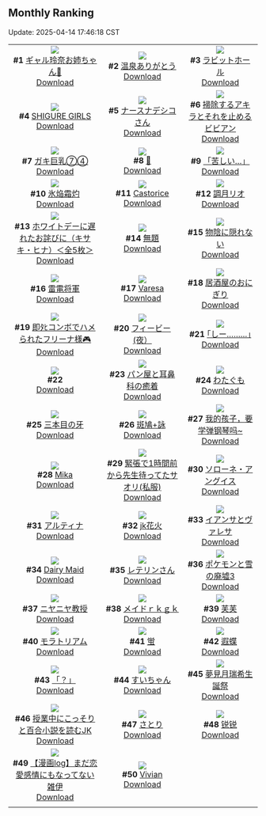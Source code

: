 ## Monthly Ranking
Update: 2025-04-14 17:46:18 CST

|      |      |      |
| :----: | :----: | :----: |
| ![](https://i.pixiv.re/c/240x480/img-master/img/2025/03/17/14/10/42/128309405_p0_master1200.jpg)<br>**#1** [ギャル玲奈お姉ちゃん🤍](https://www.pixiv.net/artworks/128309405)<br>[Download](https://i.pixiv.re/img-original/img/2025/03/17/14/10/42/128309405_p0.jpg) | ![](https://i.pixiv.re/c/240x480/img-master/img/2025/03/17/11/24/56/128294009_p0_master1200.jpg)<br>**#2** [温泉ありがとう](https://www.pixiv.net/artworks/128294009)<br>[Download](https://i.pixiv.re/img-original/img/2025/03/17/11/24/56/128294009_p0.jpg) | ![](https://i.pixiv.re/c/240x480/img-master/img/2025/03/16/00/00/03/128252651_p0_master1200.jpg)<br>**#3** [ラビットホール](https://www.pixiv.net/artworks/128252651)<br>[Download](https://i.pixiv.re/img-original/img/2025/03/16/00/00/03/128252651_p0.jpg) |
| ![](https://i.pixiv.re/c/240x480/img-master/img/2025/03/17/00/01/29/128294117_p0_master1200.jpg)<br>**#4** [SHIGURE GIRLS](https://www.pixiv.net/artworks/128294117)<br>[Download](https://i.pixiv.re/img-original/img/2025/03/17/00/01/29/128294117_p0.jpg) | ![](https://i.pixiv.re/c/240x480/img-master/img/2025/03/17/17/21/05/128313084_p0_master1200.jpg)<br>**#5** [ナースナデシコさん](https://www.pixiv.net/artworks/128313084)<br>[Download](https://i.pixiv.re/img-original/img/2025/03/17/17/21/05/128313084_p0.jpg) | ![](https://i.pixiv.re/c/240x480/img-master/img/2025/03/17/18/43/04/128315446_p0_master1200.jpg)<br>**#6** [掃除するアキラとそれを止めるビビアン](https://www.pixiv.net/artworks/128315446)<br>[Download](https://i.pixiv.re/img-original/img/2025/03/17/18/43/04/128315446_p0.png) |
| ![](https://i.pixiv.re/c/240x480/img-master/img/2025/03/17/08/00/04/128303504_p0_master1200.jpg)<br>**#7** [ガキ巨乳⑦④](https://www.pixiv.net/artworks/128303504)<br>[Download](https://i.pixiv.re/img-original/img/2025/03/17/08/00/04/128303504_p0.jpg) | ![](https://i.pixiv.re/c/240x480/img-master/img/2025/03/15/00/00/04/128213597_p0_master1200.jpg)<br>**#8** [🐼](https://www.pixiv.net/artworks/128213597)<br>[Download](https://i.pixiv.re/img-original/img/2025/03/15/00/00/04/128213597_p0.jpg) | ![](https://i.pixiv.re/c/240x480/img-master/img/2025/03/17/00/00/13/128293894_p0_master1200.jpg)<br>**#9** [「苦しい…」](https://www.pixiv.net/artworks/128293894)<br>[Download](https://i.pixiv.re/img-original/img/2025/03/17/00/00/13/128293894_p0.png) |
| ![](https://i.pixiv.re/c/240x480/img-master/img/2025/03/19/00/00/22/128359794_p0_master1200.jpg)<br>**#10** [氷焔霜灼](https://www.pixiv.net/artworks/128359794)<br>[Download](https://i.pixiv.re/img-original/img/2025/03/19/00/00/22/128359794_p0.jpg) | ![](https://i.pixiv.re/c/240x480/img-master/img/2025/03/16/01/13/11/128255980_p0_master1200.jpg)<br>**#11** [Castorice](https://www.pixiv.net/artworks/128255980)<br>[Download](https://i.pixiv.re/img-original/img/2025/03/16/01/13/11/128255980_p0.png) | ![](https://i.pixiv.re/c/240x480/img-master/img/2025/03/17/19/23/41/128316791_p0_master1200.jpg)<br>**#12** [調月リオ](https://www.pixiv.net/artworks/128316791)<br>[Download](https://i.pixiv.re/img-original/img/2025/03/17/19/23/41/128316791_p0.jpg) |
| ![](https://i.pixiv.re/c/240x480/img-master/img/2025/03/16/10/00/10/128265340_p0_master1200.jpg)<br>**#13** [ホワイトデーに遅れたお詫びに（キサキ・ヒナ）＜全5枚＞](https://www.pixiv.net/artworks/128265340)<br>[Download](https://i.pixiv.re/img-original/img/2025/03/16/10/00/10/128265340_p0.jpg) | ![](https://i.pixiv.re/c/240x480/img-master/img/2025/03/16/20/07/57/128283605_p0_master1200.jpg)<br>**#14** [無題](https://www.pixiv.net/artworks/128283605)<br>[Download](https://i.pixiv.re/img-original/img/2025/03/16/20/07/57/128283605_p0.png) | ![](https://i.pixiv.re/c/240x480/img-master/img/2025/03/17/15/04/35/128310414_p0_master1200.jpg)<br>**#15** [物陰に隠れない](https://www.pixiv.net/artworks/128310414)<br>[Download](https://i.pixiv.re/img-original/img/2025/03/17/15/04/35/128310414_p0.jpg) |
| ![](https://i.pixiv.re/c/240x480/img-master/img/2025/03/17/19/00/07/128315939_p0_master1200.jpg)<br>**#16** [雷電将軍](https://www.pixiv.net/artworks/128315939)<br>[Download](https://i.pixiv.re/img-original/img/2025/03/17/19/00/07/128315939_p0.jpg) | ![](https://i.pixiv.re/c/240x480/img-master/img/2025/03/16/00/00/16/128252728_p0_master1200.jpg)<br>**#17** [Varesa](https://www.pixiv.net/artworks/128252728)<br>[Download](https://i.pixiv.re/img-original/img/2025/03/16/00/00/16/128252728_p0.jpg) | ![](https://i.pixiv.re/c/240x480/img-master/img/2025/03/17/07/30/05/128303070_p0_master1200.jpg)<br>**#18** [居酒屋のおにぎり](https://www.pixiv.net/artworks/128303070)<br>[Download](https://i.pixiv.re/img-original/img/2025/03/17/07/30/05/128303070_p0.jpg) |
| ![](https://i.pixiv.re/c/240x480/img-master/img/2025/03/16/18/12/30/128279247_p0_master1200.jpg)<br>**#19** [即ﾀﾋコンボでハメられたフリーナ様🎮](https://www.pixiv.net/artworks/128279247)<br>[Download](https://i.pixiv.re/img-original/img/2025/03/16/18/12/30/128279247_p0.png) | ![](https://i.pixiv.re/c/240x480/img-master/img/2025/03/17/00/00/21/128293940_p0_master1200.jpg)<br>**#20** [フィービー(夜）](https://www.pixiv.net/artworks/128293940)<br>[Download](https://i.pixiv.re/img-original/img/2025/03/17/00/00/21/128293940_p0.jpg) | ![](https://i.pixiv.re/c/240x480/img-master/img/2025/03/17/17/21/53/128313101_p0_master1200.jpg)<br>**#21** [｢しー………｣](https://www.pixiv.net/artworks/128313101)<br>[Download](https://i.pixiv.re/img-original/img/2025/03/17/17/21/53/128313101_p0.jpg) |
| ![](https://s.pximg.net/common/images/limit_unviewable_s.png)<br>**#22** [](https://www.pixiv.net/artworks/128316730)<br>[Download](https://s.pximg.net/common/images/limit_unviewable_s.png) | ![](https://i.pixiv.re/c/240x480/img-master/img/2025/03/17/21/04/43/128320421_p0_master1200.jpg)<br>**#23** [パン屋と耳鼻科の癒着](https://www.pixiv.net/artworks/128320421)<br>[Download](https://i.pixiv.re/img-original/img/2025/03/17/21/04/43/128320421_p0.jpg) | ![](https://i.pixiv.re/c/240x480/img-master/img/2025/03/18/00/00/02/128327182_p0_master1200.jpg)<br>**#24** [わたぐも](https://www.pixiv.net/artworks/128327182)<br>[Download](https://i.pixiv.re/img-original/img/2025/03/18/00/00/02/128327182_p0.jpg) |
| ![](https://i.pixiv.re/c/240x480/img-master/img/2025/03/19/00/00/18/128359772_p0_master1200.jpg)<br>**#25** [三本目の牙](https://www.pixiv.net/artworks/128359772)<br>[Download](https://i.pixiv.re/img-original/img/2025/03/19/00/00/18/128359772_p0.jpg) | ![](https://i.pixiv.re/c/240x480/img-master/img/2025/03/16/00/00/22/128252778_p0_master1200.jpg)<br>**#26** [斑鳩+詠](https://www.pixiv.net/artworks/128252778)<br>[Download](https://i.pixiv.re/img-original/img/2025/03/16/00/00/22/128252778_p0.jpg) | ![](https://i.pixiv.re/c/240x480/img-master/img/2025/03/18/17/00/42/128345446_p0_master1200.jpg)<br>**#27** [我的孩子，要学弹钢琴吗~](https://www.pixiv.net/artworks/128345446)<br>[Download](https://i.pixiv.re/img-original/img/2025/03/18/17/00/42/128345446_p0.jpg) |
| ![](https://i.pixiv.re/c/240x480/img-master/img/2025/03/16/17/57/48/128278526_p0_master1200.jpg)<br>**#28** [Mika](https://www.pixiv.net/artworks/128278526)<br>[Download](https://i.pixiv.re/img-original/img/2025/03/16/17/57/48/128278526_p0.jpg) | ![](https://i.pixiv.re/c/240x480/img-master/img/2025/03/17/10/17/45/128305499_p0_master1200.jpg)<br>**#29** [緊張で1時間前から先生待ってたサオリ(私服)](https://www.pixiv.net/artworks/128305499)<br>[Download](https://i.pixiv.re/img-original/img/2025/03/17/10/17/45/128305499_p0.jpg) | ![](https://i.pixiv.re/c/240x480/img-master/img/2025/03/17/02/12/05/128298482_p0_master1200.jpg)<br>**#30** [ソローネ・アングイス](https://www.pixiv.net/artworks/128298482)<br>[Download](https://i.pixiv.re/img-original/img/2025/03/17/02/12/05/128298482_p0.png) |
| ![](https://i.pixiv.re/c/240x480/img-master/img/2025/03/17/20/43/52/128319524_p0_master1200.jpg)<br>**#31** [アルティナ](https://www.pixiv.net/artworks/128319524)<br>[Download](https://i.pixiv.re/img-original/img/2025/03/17/20/43/52/128319524_p0.jpg) | ![](https://i.pixiv.re/c/240x480/img-master/img/2025/03/17/22/06/11/128322815_p0_master1200.jpg)<br>**#32** [jk花火](https://www.pixiv.net/artworks/128322815)<br>[Download](https://i.pixiv.re/img-original/img/2025/03/17/22/06/11/128322815_p0.png) | ![](https://i.pixiv.re/c/240x480/img-master/img/2025/03/17/01/25/10/128297282_p0_master1200.jpg)<br>**#33** [イアンサとヴァレサ](https://www.pixiv.net/artworks/128297282)<br>[Download](https://i.pixiv.re/img-original/img/2025/03/17/01/25/10/128297282_p0.jpg) |
| ![](https://i.pixiv.re/c/240x480/img-master/img/2025/03/15/13/05/11/128230540_p0_master1200.jpg)<br>**#34** [Dairy Maid](https://www.pixiv.net/artworks/128230540)<br>[Download](https://i.pixiv.re/img-original/img/2025/03/15/13/05/11/128230540_p0.jpg) | ![](https://i.pixiv.re/c/240x480/img-master/img/2025/03/19/16/58/50/128378150_p0_master1200.jpg)<br>**#35** [レテリンさん](https://www.pixiv.net/artworks/128378150)<br>[Download](https://i.pixiv.re/img-original/img/2025/03/19/16/58/50/128378150_p0.png) | ![](https://i.pixiv.re/c/240x480/img-master/img/2025/03/16/00/29/52/128254375_p0_master1200.jpg)<br>**#36** [ポケモンと雪の廃墟3](https://www.pixiv.net/artworks/128254375)<br>[Download](https://i.pixiv.re/img-original/img/2025/03/16/00/29/52/128254375_p0.png) |
| ![](https://i.pixiv.re/c/240x480/img-master/img/2025/03/18/17/38/12/128346197_p0_master1200.jpg)<br>**#37** [ニヤニヤ教授](https://www.pixiv.net/artworks/128346197)<br>[Download](https://i.pixiv.re/img-original/img/2025/03/18/17/38/12/128346197_p0.png) | ![](https://i.pixiv.re/c/240x480/img-master/img/2025/03/17/22/45/40/128324333_p0_master1200.jpg)<br>**#38** [メイドｒｋｇｋ](https://www.pixiv.net/artworks/128324333)<br>[Download](https://i.pixiv.re/img-original/img/2025/03/17/22/45/40/128324333_p0.png) | ![](https://i.pixiv.re/c/240x480/img-master/img/2025/03/16/12/39/25/128269435_p0_master1200.jpg)<br>**#39** [芙芙](https://www.pixiv.net/artworks/128269435)<br>[Download](https://i.pixiv.re/img-original/img/2025/03/16/12/39/25/128269435_p0.jpg) |
| ![](https://i.pixiv.re/c/240x480/img-master/img/2025/03/18/00/00/01/128327174_p0_master1200.jpg)<br>**#40** [モラトリアム](https://www.pixiv.net/artworks/128327174)<br>[Download](https://i.pixiv.re/img-original/img/2025/03/18/00/00/01/128327174_p0.jpg) | ![](https://i.pixiv.re/c/240x480/img-master/img/2025/03/16/13/39/44/128271048_p0_master1200.jpg)<br>**#41** [蛍](https://www.pixiv.net/artworks/128271048)<br>[Download](https://i.pixiv.re/img-original/img/2025/03/16/13/39/44/128271048_p0.png) | ![](https://i.pixiv.re/c/240x480/img-master/img/2025/03/15/03/40/03/128220190_p0_master1200.jpg)<br>**#42** [遐蝶](https://www.pixiv.net/artworks/128220190)<br>[Download](https://i.pixiv.re/img-original/img/2025/03/15/03/40/03/128220190_p0.jpg) |
| ![](https://i.pixiv.re/c/240x480/img-master/img/2025/03/16/00/26/06/128254190_p0_master1200.jpg)<br>**#43** [「？」](https://www.pixiv.net/artworks/128254190)<br>[Download](https://i.pixiv.re/img-original/img/2025/03/16/00/26/06/128254190_p0.jpg) | ![](https://i.pixiv.re/c/240x480/img-master/img/2025/03/17/00/00/15/128293911_p0_master1200.jpg)<br>**#44** [すいちゃん](https://www.pixiv.net/artworks/128293911)<br>[Download](https://i.pixiv.re/img-original/img/2025/03/17/00/00/15/128293911_p0.jpg) | ![](https://i.pixiv.re/c/240x480/img-master/img/2025/03/17/00/58/45/128296474_p0_master1200.jpg)<br>**#45** [夢見月瑞希生誕祭](https://www.pixiv.net/artworks/128296474)<br>[Download](https://i.pixiv.re/img-original/img/2025/03/17/00/58/45/128296474_p0.png) |
| ![](https://i.pixiv.re/c/240x480/img-master/img/2025/03/17/21/17/28/128320876_p0_master1200.jpg)<br>**#46** [授業中にこっそりと百合小説を読むJK](https://www.pixiv.net/artworks/128320876)<br>[Download](https://i.pixiv.re/img-original/img/2025/03/17/21/17/28/128320876_p0.jpg) | ![](https://i.pixiv.re/c/240x480/img-master/img/2025/03/17/07/04/16/128302696_p0_master1200.jpg)<br>**#47** [さとり](https://www.pixiv.net/artworks/128302696)<br>[Download](https://i.pixiv.re/img-original/img/2025/03/17/07/04/16/128302696_p0.jpg) | ![](https://i.pixiv.re/c/240x480/img-master/img/2025/03/16/15/27/58/128273961_p0_master1200.jpg)<br>**#48** [锐锐](https://www.pixiv.net/artworks/128273961)<br>[Download](https://i.pixiv.re/img-original/img/2025/03/16/15/27/58/128273961_p0.png) |
| ![](https://i.pixiv.re/c/240x480/img-master/img/2025/03/17/06/52/28/128278335_p0_master1200.jpg)<br>**#49** [【漫画log】まだ恋愛感情にもなってない雑伊](https://www.pixiv.net/artworks/128278335)<br>[Download](https://i.pixiv.re/img-original/img/2025/03/17/06/52/28/128278335_p0.jpg) | ![](https://i.pixiv.re/c/240x480/img-master/img/2025/03/15/16/21/44/128235527_p0_master1200.jpg)<br>**#50** [Vivian](https://www.pixiv.net/artworks/128235527)<br>[Download](https://i.pixiv.re/img-original/img/2025/03/15/16/21/44/128235527_p0.jpg) |
|      |

